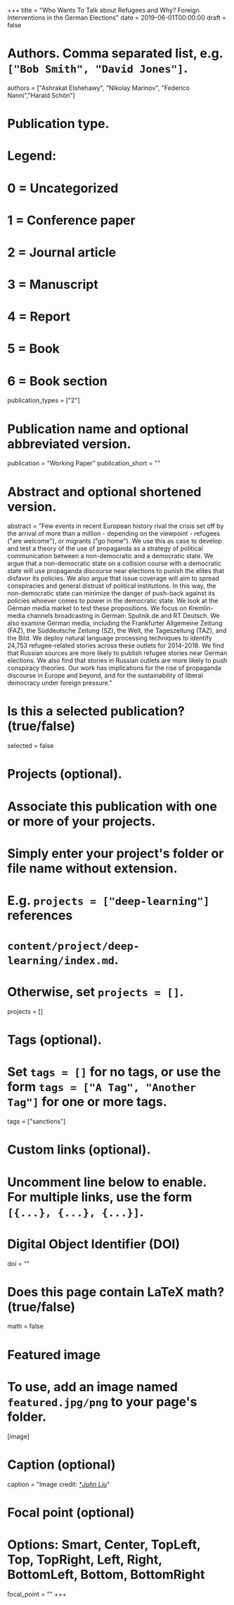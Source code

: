 +++
title = "Who Wants To Talk about Refugees and Why? Foreign Interventions in the German Elections"
date = 2019-06-01T00:00:00
draft = false

# Authors. Comma separated list, e.g. `["Bob Smith", "David Jones"]`.
authors = ["Ashrakat Elshehawy", "Nikolay Marinov", "Federico Nanni","Harald Schön"]

# Publication type.
# Legend:
# 0 = Uncategorized
# 1 = Conference paper
# 2 = Journal article
# 3 = Manuscript
# 4 = Report
# 5 = Book
# 6 = Book section
publication_types = ["2"]

# Publication name and optional abbreviated version.
publication = "Working Paper"
publication_short = ""

# Abstract and optional shortened version.
abstract = "Few events in recent European history rival the crisis set off by the arrival of more than a million - depending on the viewpoint - refugees  ("are welcome"), or migrants ("go home").   We use this as case to develop and test a theory of the use of propaganda as a strategy of political communication between a non-democratic and a democratic state.  We argue that a non-democratic state on a collision course with a democratic state will use propaganda discourse near elections to punish the elites that disfavor its policies.  We also argue that issue coverage will aim to spread conspiracies and general distrust of political institutions.  In this way, the non-democratic state can minimize the danger of push-back against its policies whoever comes to power in the democratic state.  We look at the German media market to test these propositions.  We focus on Kremlin-media channels broadcasting in German: Sputnik.de and RT Deutsch.  We also examine German media, including the Frankfurter Allgemeine Zeitung (FAZ), the Süddeutsche Zeitung (SZ), the Welt, the Tageszeitung (TAZ), and the Bild.   We deploy natural language processing techniques to identify 24,753 refugee-related stories across these outlets for 2014-2018.  We find that Russian sources are more likely to publish refugee stories near German elections.  We also find that stories in Russian outlets are more likely to push conspiracy theories.  Our work has implications for the rise of propaganda discourse in Europe and beyond, and for the sustainability of liberal democracy under foreign pressure."

# Is this a selected publication? (true/false)
selected = false

# Projects (optional).
#   Associate this publication with one or more of your projects.
#   Simply enter your project's folder or file name without extension.
#   E.g. `projects = ["deep-learning"]` references 
#   `content/project/deep-learning/index.md`.
#   Otherwise, set `projects = []`.
projects = []

# Tags (optional).
#   Set `tags = []` for no tags, or use the form `tags = ["A Tag", "Another Tag"]` for one or more tags.
tags = ["sanctions"]

# Custom links (optional).
#   Uncomment line below to enable. For multiple links, use the form `[{...}, {...}, {...}]`.

# Digital Object Identifier (DOI)
doi = ""

# Does this page contain LaTeX math? (true/false)
math = false

# Featured image
# To use, add an image named `featured.jpg/png` to your page's folder. 
[image]
  # Caption (optional)
  caption = "Image credit: [**John Liu*](https://www.flickr.com/photos/8047705@N02/5427063703/)"

  # Focal point (optional)
  # Options: Smart, Center, TopLeft, Top, TopRight, Left, Right, BottomLeft, Bottom, BottomRight
  focal_point = ""
+++

